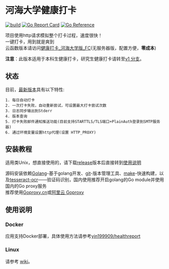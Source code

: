 # 河海大学健康打卡

[![build](https://github.com/yin1999/healthreport/actions/workflows/Build.yml/badge.svg)](https://github.com/yin1999/healthreport/actions/workflows/Build.yml?query=branch%3Amain) [![Go Report Card](https://goreportcard.com/badge/github.com/yin1999/healthreport/v2)](https://goreportcard.com/report/github.com/yin1999/healthreport/v2) [![Go Reference](https://pkg.go.dev/badge/github.com/yin1999/healthreport/v2.svg)](https://pkg.go.dev/github.com/yin1999/healthreport/v2)

项目使用http请求模拟整个打卡过程，速度很快！  
一键打卡，用到就是爽到  
云函数版本请访问[健康打卡_河海大学版_FC](https://github.com/yin1999/healthreport_fc)(无服务器版，配置方便，**零成本**)

**注意**：此版本适用于本科生健康打卡，研究生健康打卡请转至[v1 分支](https://github.com/yin1999/healthreport/tree/v1)。

## 状态

目前，[最新版本](https://github.com/yin1999/healthreport/releases/latest)具有以下特性:

	1. 每日自动打卡
	2. 一次打卡失败，自动重新尝试，可设置最大打卡尝试次数
	3. 日志同步输出到Stderr
	4. 版本查询
	5. 打卡失败邮件通知推送功能(目前支持STARTTLS/TLS端口+PlainAuth登录到SMTP服务器)
	6. 通过环境变量设置http代理(设置 HTTP_PROXY)

## 安装教程

适用类Unix，想直接使用的，请下载[release](https://github.com/yin1999/healthreport/releases/latest)版本后直接转到[使用说明](#使用说明) 

源码安装依赖[Golang](https://golang.google.cn/)-基于golang开发、[git](https://git-scm.com/)-版本管理工具、[make](https://www.gnu.org/software/make/)-快速构建，以及[tesseract-ocr](https://github.com/tesseract-ocr/tessdoc)——验证码识别，国内使用推荐开启golang的Go module并使用国内的Go proxy服务  
推荐使用[Goproxy.cn](https://goproxy.cn/)或[阿里云 Goproxy](https://developer.aliyun.com/mirror/goproxy)

## 使用说明

### Docker

应用支持Docker部署，具体使用方法请参考[yin199909/healthreport](https://hub.docker.com/r/yin199909/healthreport)

### Linux

请参考 [wiki](https://github.com/yin1999/healthreport/wiki)。
